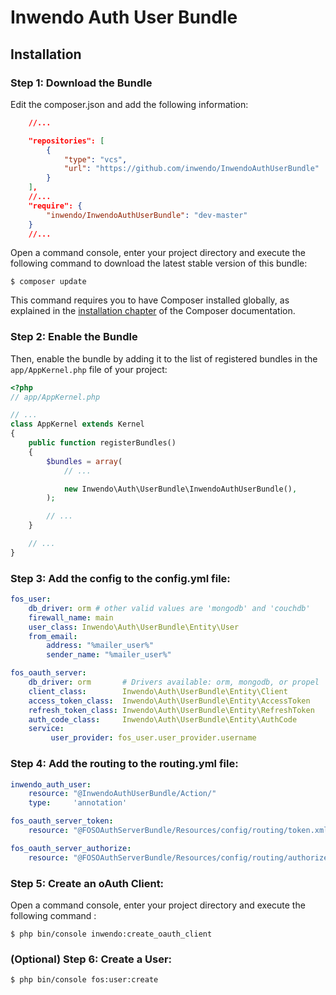 Inwendo Auth User Bundle
========================

Installation
------------

### Step 1: Download the Bundle

Edit the composer.json and add the following information:

````json
    //...

    "repositories": [
        {
            "type": "vcs",
            "url": "https://github.com/inwendo/InwendoAuthUserBundle"
        }
    ],
    //...
    "require": {
        "inwendo/InwendoAuthUserBundle": "dev-master"
    }
    //...
````

Open a command console, enter your project directory and execute the
following command to download the latest stable version of this bundle:

```console
$ composer update
```

This command requires you to have Composer installed globally, as explained
in the [installation chapter](https://getcomposer.org/doc/00-intro.md)
of the Composer documentation.

### Step 2: Enable the Bundle

Then, enable the bundle by adding it to the list of registered bundles
in the `app/AppKernel.php` file of your project:

```php
<?php
// app/AppKernel.php

// ...
class AppKernel extends Kernel
{
    public function registerBundles()
    {
        $bundles = array(
            // ...

            new Inwendo\Auth\UserBundle\InwendoAuthUserBundle(),
        );

        // ...
    }

    // ...
}
```

### Step 3: Add the config to the config.yml file:

```yaml
fos_user:
    db_driver: orm # other valid values are 'mongodb' and 'couchdb'
    firewall_name: main
    user_class: Inwendo\Auth\UserBundle\Entity\User
    from_email:
        address: "%mailer_user%"
        sender_name: "%mailer_user%"

fos_oauth_server:
    db_driver: orm       # Drivers available: orm, mongodb, or propel
    client_class:        Inwendo\Auth\UserBundle\Entity\Client
    access_token_class:  Inwendo\Auth\UserBundle\Entity\AccessToken
    refresh_token_class: Inwendo\Auth\UserBundle\Entity\RefreshToken
    auth_code_class:     Inwendo\Auth\UserBundle\Entity\AuthCode
    service:
         user_provider: fos_user.user_provider.username
```

### Step 4: Add the routing to the routing.yml file:

````yaml
inwendo_auth_user:
    resource: "@InwendoAuthUserBundle/Action/"
    type:     'annotation'

fos_oauth_server_token:
    resource: "@FOSOAuthServerBundle/Resources/config/routing/token.xml"

fos_oauth_server_authorize:
    resource: "@FOSOAuthServerBundle/Resources/config/routing/authorize.xml"
````

### Step 5: Create an oAuth Client:

Open a command console, enter your project directory and execute the
following command :

```console
$ php bin/console inwendo:create_oauth_client
```

### (Optional) Step 6: Create a User:

```console
$ php bin/console fos:user:create
```